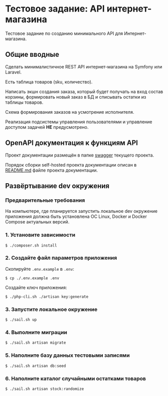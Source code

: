# Тестовое задание: API интернет-магазина

Тестовое задание по созданию минимального API для Интернет-магазина.

## Общие вводные

Сделать минималистичное REST API интернет-магазина на Symfony или Laravel.

Есть таблица товаров (sku, количество).

Написать экшн создания заказа, который будет получать на вход состав корзины, формировать новый заказ в БД и списывать остатки из таблицы товаров.

Схема формирования заказов на усмотрение исполнителя.

Реализация подсистемы управления пользователями и управление доступом задачей **НЕ** предусмотрено.

## OpenAPI документация к функциям API

Проект документации размещён в папке [swagger](swagger) текущего проекта.

Порядок сборки self-hosted проекта документации описан в [README.md](swagger/README.md) файле проекта документации.

## Развёртывание dev окружения

### Предварительные требования

На компьютере, где планируется запустить локальное dev окружение приложения должна быть установлена ОС Linux, Docker и Docker Compose актуальных версий.

### 1. Установите зависимости

```shell
$ ./composer.sh install
```

### 2. Создайте файл параметров приложения

Скопируйте `.env.example` в `.env`:

```shell
$ cp ./.env.example .env
```

Создайте ключ приложения:

```shell
$ ./php-cli.sh ./artisan key:generate
```

### 3. Запустите локальное окружение

```shell
$ ./sail.sh up
```

### 4. Выполните миграции

```shell
$ ./sail.sh artisan migrate
```

### 5. Наполните базу данных тестовыми записями

```shell
$ ./sail.sh artisan db:seed
```

### 6. Наполните каталог случайными остатками товаров

```shell
$ ./sail.sh artisan stock:randomize
```
